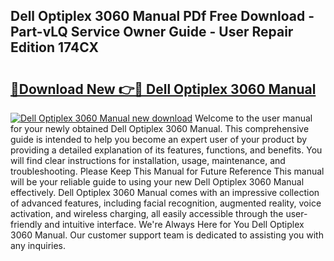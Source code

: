 ## Dell Optiplex 3060 Manual PDf Free Download - Part-vLQ Service Owner Guide - User Repair Edition 174CX

# <h2><a href="http://bc13946.oget.top/?id=Dell+Optiplex+3060+Manual">🔗Download New 👉🔴 Dell Optiplex 3060 Manual</a></h2>

[![Dell Optiplex 3060 Manual new download](https://i.imgur.com/5g1atiW.png)](http://bc13946.oget.top/?id=Dell+Optiplex+3060+Manual)
Welcome to the user manual for your newly obtained Dell Optiplex 3060 Manual. This comprehensive guide is intended to help you become an expert user of your product by providing a detailed explanation of its features, functions, and benefits. You will find clear instructions for installation, usage, maintenance, and troubleshooting. Please Keep This Manual for Future Reference This manual will be your reliable guide to using your new Dell Optiplex 3060 Manual effectively. Dell Optiplex 3060 Manual comes with an impressive collection of advanced features, including facial recognition, augmented reality, voice activation, and wireless charging, all easily accessible through the user-friendly and intuitive interface. We're Always Here for You Dell Optiplex 3060 Manual. Our customer support team is dedicated to assisting you with any inquiries.
